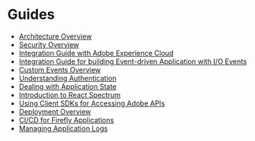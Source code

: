 # Guides

* [Architecture Overview](guides/architecture_overview.md)
* [Security Overview](guides/security_overview.md)
* [Integration Guide with Adobe Experience Cloud](guides/exc_app/overview.md)
* [Integration Guide for building Event-driven Application with I/O Events]()
* [Custom Events Overview]()
* [Understanding Authentication](guides/understanding_authentication.md)
* [Dealing with Application State](guides/application_state.md)
* [Introduction to React Spectrum](guides/introduction_to_react_spectrum.md)
* [Using Client SDKs for Accessing Adobe APIs](guides/using_sdks.md)
* [Deployment Overview](guides/deployment.md)
* [CI/CD for Firefly Applications](guides/ci_cd_for_firefly_apps.md)
* [Managing Application Logs](guides/application_logging.md)
